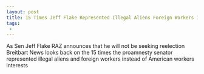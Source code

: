 ```yaml
---
layout: post
title: 15 Times Jeff Flake Represented Illegal Aliens Foreign Workers Instead of Americans
tags:
 -
---
```

As Sen Jeff Flake RAZ announces that he will not be seeking reelection Breitbart News looks back on the 15 times the proamnesty senator represented illegal aliens and foreign workers instead of American workers interests
